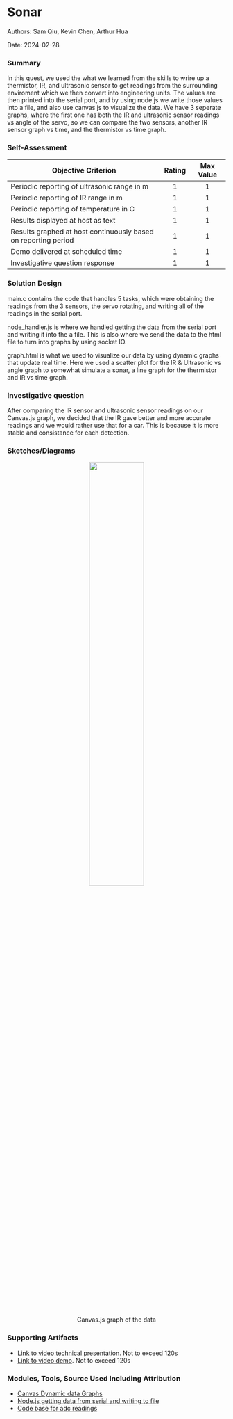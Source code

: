 # Sonar

Authors: Sam Qiu, Kevin Chen, Arthur Hua

Date: 2024-02-28

### Summary

In this quest, we used the what we learned from the skills to wrire up a thermistor, IR, and ultrasonic sensor to get readings from the surrounding enviroment which we then convert into engineering units. The values are then printed into the serial port, and by using node.js we write those values into a file, and also use canvas js to visualize the data. We have 3 seperate graphs, where the first one has both the IR and ultrasonic sensor readings vs angle of the servo, so we can compare the two sensors, another IR sensor graph vs time, and the thermistor vs time graph.

### Self-Assessment

| Objective Criterion                                            | Rating | Max Value |
| -------------------------------------------------------------- | :----: | :-------: |
| Periodic reporting of ultrasonic range in m                    |   1   |     1     |
| Periodic reporting of IR range in m                            |   1   |     1     |
| Periodic reporting of temperature in C                         |   1   |     1     |
| Results displayed at host as text                              |   1   |     1     |
| Results graphed at host continuously based on reporting period |   1   |     1     |
| Demo delivered at scheduled time                               |   1   |     1     |
| Investigative question response                                |   1   |     1     |

### Solution Design

main.c contains the code that handles 5 tasks, which were obtaining the readings from the 3 sensors, the servo rotating, and writing all of the readings in the serial port.

node_handler.js is where we handled getting the data from the serial port and writing it into the a file. This is also where we send the data to the html file to turn into graphs by using socket IO.

graph.html is what we used to visualize our data by using dynamic graphs that update real time. Here we used a scatter plot for the IR & Ultrasonic vs angle graph to somewhat simulate a sonar, a line graph for the thermistor and IR vs time graph.

### Investigative question

After comparing the IR sensor and ultrasonic sensor readings on our Canvas.js graph, we decided that the IR gave better and more accurate readings and we would rather use that for a car. This is because it is more stable and consistance for each detection.

### Sketches/Diagrams

<p align="center">
<img src="./images/web.png" width="50%">
</p>
<p align="center">
Canvas.js graph of the data
</p>

### Supporting Artifacts

- [Link to video technical presentation](). Not to exceed 120s
- [Link to video demo](). Not to exceed 120s

### Modules, Tools, Source Used Including Attribution

- [Canvas Dynamic data Graphs](https://canvasjs.com/javascript-charts/dynamic-live-line-chart/)
- [Node.js getting data from serial and writing to file](https://github.com/BU-EC444/04-Code-Examples/tree/main/serial-esp-to-node-serialport)
- [Code base for adc readings](https://github.com/espressif/esp-idf/tree/39f090a4f1dee4e325f8109d880bf3627034d839/examples/peripherals/adc)

